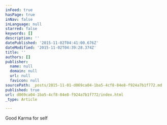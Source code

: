 ```yaml
---
inFeed: true
hasPage: true
inNav: false
inLanguage: null
starred: false
keywords: []
description: ''
datePublished: '2015-11-02T04:41:00.676Z'
dateModified: '2015-11-02T04:39:28.374Z'
title: ''
authors: []
publisher:
  name: null
  domain: null
  url: null
  favicon: null
sourcePath: _posts/2015-11-01-d069ca04-1ba5-4cf8-84e8-f924a7b1f772.md
published: true
url: d069ca04-1ba5-4cf8-84e8-f924a7b1f772/index.html
_type: Article

---
```

Good Karma for self